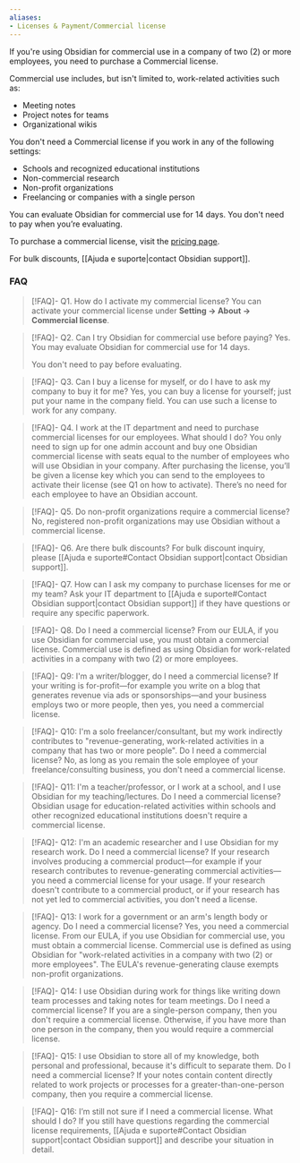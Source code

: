 ```yaml
---
aliases:
- Licenses & Payment/Commercial license
---
```


If you're using Obsidian for commercial use in a company of two (2) or more employees, you need to purchase a Commercial license.

Commercial use includes, but isn't limited to, work-related activities such as:

- Meeting notes
- Project notes for teams
- Organizational wikis

You don't need a Commercial license if you work in any of the following settings:

- Schools and recognized educational institutions
- Non-commercial research
- Non-profit organizations
- Freelancing or companies with a single person

You can evaluate Obsidian for commercial use for 14 days. You don't need to pay when you’re evaluating.

To purchase a commercial license, visit the [pricing page](https://obsidian.md/pricing).

For bulk discounts, [[Ajuda e suporte|contact Obsidian support]].

### FAQ

> [!FAQ]- Q1. How do I activate my commercial license?
> You can activate your commercial license under **Setting → About → Commercial license**.

> [!FAQ]- Q2. Can I try Obsidian for commercial use before paying?
> Yes. You may evaluate Obsidian for commercial use for 14 days.
>
> You don't need to pay before evaluating.

> [!FAQ]- Q3. Can I buy a license for myself, or do I have to ask my company to buy it for me?
> Yes, you can buy a license for yourself; just put your name in the company field. You can use such a license to work for any company.

> [!FAQ]- Q4. I work at the IT department and need to purchase commercial licenses for our employees. What should I do?
> You only need to sign up for one admin account and buy one Obsidian commercial license with seats equal to the number of employees who will use Obsidian in your company.
> After purchasing the license, you’ll be given a license key which you can send to the employees to activate their license (see Q1 on how to activate). There’s no need for each employee to have an Obsidian account.

> [!FAQ]- Q5. Do non-profit organizations require a commercial license?
> No, registered non-profit organizations may use Obsidian without a commercial license.

> [!FAQ]- Q6. Are there bulk discounts?
> For bulk discount inquiry, please [[Ajuda e suporte#Contact Obsidian support|contact Obsidian support]].

> [!FAQ]- Q7. How can I ask my company to purchase licenses for me or my team?
> Ask your IT department to [[Ajuda e suporte#Contact Obsidian support|contact Obsidian support]] if they have questions or require any specific paperwork.

> [!FAQ]- Q8. Do I need a commercial license?
> From our EULA, if you use Obsidian for commercial use, you must obtain a commercial license. Commercial use is defined as using Obsidian for work-related activities in a company with two (2) or more employees.

> [!FAQ]- Q9: I'm a writer/blogger, do I need a commercial license?
> If your writing is for-profit—for example you write on a blog that generates revenue via ads or sponsorships—and your business employs two or more people, then yes, you need a commercial license.

> [!FAQ]- Q10: I'm a solo freelancer/consultant, but my work indirectly contributes to "revenue-generating, work-related activities in a company that has two or more people". Do I need a commercial license?
> No, as long as you remain the sole employee of your freelance/consulting business, you don't need a commercial license.

> [!FAQ]- Q11: I'm a teacher/professor, or I work at a school, and I use Obsidian for my teaching/lectures. Do I need a commercial license?
> Obsidian usage for education-related activities within schools and other recognized educational institutions doesn't require a commercial license.

> [!FAQ]- Q12: I'm an academic researcher and I use Obsidian for my research work. Do I need a commercial license?
> If your research involves producing a commercial product—for example if your research contributes to revenue-generating commercial activities—you need a commercial license for your usage. If your research doesn't contribute to a commercial product, or if your research has not yet led to commercial activities, you don't need a license.

> [!FAQ]- Q13: I work for a government or an arm's length body or agency. Do I need a commercial license?
> Yes, you need a commercial license. From our EULA, if you use Obsidian for commercial use, you must obtain a commercial license. Commercial use is defined as using Obsidian for "work-related activities in a company with two (2) or more employees". The EULA's revenue-generating clause exempts non-profit organizations.

> [!FAQ]- Q14: I use Obsidian during work for things like writing down team processes and taking notes for team meetings. Do I need a commercial license?
> If you are a single-person company, then you don't require a commercial license. Otherwise, if you have more than one person in the company, then you would require a commercial license.

> [!FAQ]- Q15: I use Obsidian to store all of my knowledge, both personal and professional, because it's difficult to separate them. Do I need a commercial license?
> If your notes contain content directly related to work projects or processes for a greater-than-one-person company, then you require a commercial license.

> [!FAQ]- Q16: I’m still not sure if I need a commercial license. What should I do?
> If you still have questions regarding the commercial license requirements, [[Ajuda e suporte#Contact Obsidian support|contact Obsidian support]] and describe your situation in detail.
